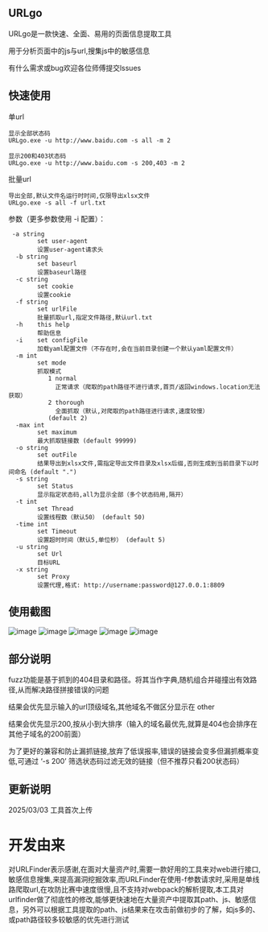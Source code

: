 ## URLgo

URLgo是一款快速、全面、易用的页面信息提取工具

用于分析页面中的js与url,搜集js中的敏感信息

有什么需求或bug欢迎各位师傅提交lssues

## 快速使用
单url
```
显示全部状态码
URLgo.exe -u http://www.baidu.com -s all -m 2

显示200和403状态码
URLgo.exe -u http://www.baidu.com -s 200,403 -m 2
```
批量url
```
导出全部,默认文件名运行时时间,仅限导出xlsx文件
URLgo.exe -s all -f url.txt 
```
参数（更多参数使用 -i 配置）：
```
 -a string
        set user-agent
        设置user-agent请求头
  -b string
        set baseurl
        设置baseurl路径
  -c string
        set cookie
        设置cookie
  -f string
        set urlFile
        批量抓取url,指定文件路径,默认url.txt
  -h    this help
        帮助信息
  -i    set configFile
        加载yaml配置文件（不存在时,会在当前目录创建一个默认yaml配置文件）
  -m int
        set mode
        抓取模式
           1 normal
             正常请求（爬取的path路径不进行请求,首页/返回windows.location无法获取）
           2 thorough
             全面抓取（默认,对爬取的path路径进行请求,速度较慢）
           (default 2)
  -max int
        set maximum
        最大抓取链接数 (default 99999)
  -o string
        set outFile
        结果导出到xlsx文件,需指定导出文件目录及xlsx后缀,否则生成到当前目录下以时间命名 (default ".")
  -s string
        set Status
        显示指定状态码,all为显示全部（多个状态码用,隔开）
  -t int
        set Thread
        设置线程数（默认50） (default 50)
  -time int
        set Timeout
        设置超时时间（默认5,单位秒） (default 5)
  -u string
        set Url
        目标URL
  -x string
        set Proxy
        设置代理,格式: http://username:password@127.0.0.1:8809
```
## 使用截图
![image](https://github.com/user-attachments/assets/84d21387-9552-40af-81aa-304ca1a7781a)
![image](https://github.com/user-attachments/assets/0eefb8fd-654a-4550-9635-46ebafaa2f5b)
![image](https://github.com/user-attachments/assets/2c4f2365-95bc-4419-b515-26842dc224ff)
![image](https://github.com/user-attachments/assets/29443b2e-ce1e-4b6f-bda4-75acf38de7a6)
![image](https://github.com/user-attachments/assets/f7082ad9-94c7-4d8e-99b8-22961bf1696b)

## 部分说明

fuzz功能是基于抓到的404目录和路径。将其当作字典,随机组合并碰撞出有效路径,从而解决路径拼接错误的问题

结果会优先显示输入的url顶级域名,其他域名不做区分显示在 other

结果会优先显示200,按从小到大排序（输入的域名最优先,就算是404也会排序在其他子域名的200前面）

为了更好的兼容和防止漏抓链接,放弃了低误报率,错误的链接会变多但漏抓概率变低,可通过 ‘-s 200’ 筛选状态码过滤无效的链接（但不推荐只看200状态码）

## 更新说明
2025/03/03 
工具首次上传

# 开发由来
对URLFinder表示感谢,在面对大量资产时,需要一款好用的工具来对web进行接口,敏感信息搜集,来提高漏洞挖掘效率,而URLFinder在使用-f参数请求时,采用是单线路爬取url,在攻防比赛中速度很慢,且不支持对webpack的解析提取,本工具对urlfinder做了彻底性的修改,能够更快速地在大量资产中提取其path、js、敏感信息，另外可以根据工具提取的path、js结果来在攻击前做初步的了解，如js多的、或path路径较多较敏感的优先进行测试

